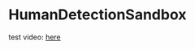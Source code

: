 # HumanDetectionSandbox

test video: [here](https://drive.google.com/open?id=1g3zsxhYeQnK9nBBkIKxujTnFQYY7kM2V)
